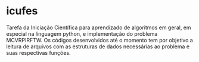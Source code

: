 # icufes
Tarefa da Iniciação Científica para aprendizado de algoritmos em geral, em especial na linguagem python, e implementação do problema MCVRPIRFTW.
Os códigos desenvolvidos até o momento tem por objetivo a leitura de arquivos com as estruturas de dados necessárias ao problema e suas respectivas funções.
